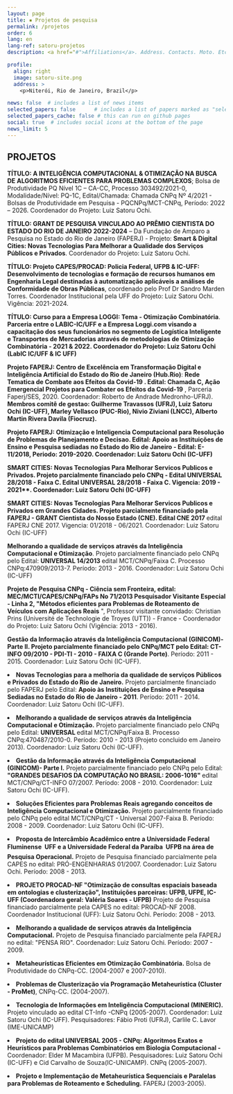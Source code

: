 ```yaml
---
layout: page
title: ▪ Projetos de pesquisa
permalink: /projetos
order: 6
lang: en
lang-ref: satoru-projetos
description: <a href="#">Affiliations</a>. Address. Contacts. Moto. Etc.

profile:
  align: right
  image: satoru-site.png
  address: >
    <p>Niterói, Rio de Janeiro, Brazil</p>

news: false  # includes a list of news items
selected_papers: false      # includes a list of papers marked as "selected={true}" (only run locally!)
selected_papers_cache: false # this can run on github pages
social: true  # includes social icons at the bottom of the page
news_limit: 5
---
```

## **PROJETOS**

**TÍTULO: A INTELIGÊNCIA COMPUTACIONAL & OTIMIZAÇÃO NA BUSCA DE ALGORITMOS EFICIENTES
PARA PROBLEMAS COMPLEXOS**; Bolsa de Produtividade PQ Nível 1C – CA-CC, Processo 303492/2021-0, Modalidade/Nível: PQ-1C, Edital/Chamada: Chamada CNPq Nº 4/2021 - Bolsas de Produtividade em Pesquisa - PQCNPq/MCT-CNPq, Período: 2022 – 2026. Coordenador do Projeto: Luiz Satoru Ochi.

**TÍTULO: GRANT DE PESQUISA VINCULADO AO PRÊMIO CIENTISTA DO ESTADO DO RIO DE JANEIRO 2022-2024** – Da Fundação de Amparo a Pesquisa no Estado do Rio de Janeiro (FAPERJ) - Projeto: **Smart & Digital Cities: Novas Tecnologias Para Melhorar a Qualidade dos Serviços Públicos e Privados**. Coordenador do Projeto: Luiz Satoru Ochi.

**TÍTULO: Projeto CAPES/PROCAD: Policia Federal, UFPB & IC-UFF: Desenvolvimento de tecnologias e formação de recursos humanos em Engenharia Legal destinadas à automatização aplicáveis a análises de Conformidade de Obras Públicas**, coordenado pelo Prof Dr Sandro Marden Torres. Coordenador Institucional pela UFF do Projeto: Luiz Satoru Ochi. Vigência: 2021-2024.

**TÍTULO: Curso para a Empresa LOGGI: Tema - Otimização Combinatória**. **Parceria entre o LABIC-IC/UFF e a Empresa Loggi.com visando a capacitação dos seus funcionários no segmento de Logística Inteligente e Transportes de Mercadorias através de metodologias de Otimização Combinatória - 2021 & 2022. Coordenador do Projeto: Luiz Satoru Ochi (LabIC IC/UFF & IC UFF)**


**Projeto FAPERJ: Centro de Excelência em Transformação Digital e Inteligência Artificial do Estado do Rio de Janeiro (Hub.Rio)**: **Rede Tematica de Combate aos Efeitos da Covid-19 .  Edital: Chamada C,  Ação Emergencial Projetos para Combater os Efeitos da Covid-19** , Parceria Faperj/SES, 2020. 
Coordenador: Roberto de Andrade Medronho-UFRJ). <b>Membros comitê de gestao:  Guilherme Travassos (UFRJ), Luiz Satoru Ochi (IC-UFF),  Marley Vellasco (PUC-Rio), Nivio Ziviani (LNCC),  Alberto Martin Rivera Davila (Fiocruz). 

**Projeto FAPERJ: Otimização e Inteligencia Computacional para Resolução de Problemas de Planejamento e Decisao**.
 Edital: Apoio as Instituições de Ensino e Pesquisa sediadas no Estado do Rio de Janeiro - Edital: E-11/2018, Periodo: 2019-2020.
Coordenador: Luiz Satoru Ochi (IC-UFF) 

**SMART CITIES: Novas Tecnologias Para Melhorar Servicos Publicos e Privados**. 
	Projeto parcialmente financiado pelo CNPq - Edital UNIVERSAL 28/2018 - Faixa C.
 Edital UNIVERSAL 28/2018 - Faixa C. Vigencia: 2019 - 2021**.
Coordenador: Luiz Satoru Ochi (IC-UFF) 


**SMART CITIES: Novas Tecnologias Para Melhorar Servicos Publicos e Privados em Grandes Cidades**. 
Projeto parcialmente financiado pela FAPERJ - GRANT Cientista do Nosso Estado (CNE).
Edital CNE 2017 </b> edital FAPERJ CNE 2017. Vigencia: 01/2018 - 06/2021.
Coordenador: Luiz Satoru Ochi (IC-UFF) 

 **Melhorando a qualidade de serviços através da Inteligência Computacional e Otimização**. Projeto parcialmente financiado pelo CNPq
pelo Edital: <b> UNIVERSAL 14/2013 </b> edital MCT/CNPq/Faixa C. Processo CNPq:470909/2013-7. Período: 2013 - 2016. 
Coordenador: Luiz Satoru Ochi (IC-UFF) 
  
**Projeto de Pesquisa CNPq - Ciência sem Fronteira, edital: MEC/MCTI/CAPES/CNPq/FAPs No 71/2013 Pesquisador Visitante Especial - Linha 2, 
"Métodos eficientes para Problemas de Roteamento de Veículos com Aplicações Reais** ",
 Professor visitante convidado: Christian Prins (Université de Technologie de Troyes (UTT)) - France - Coordenador do Projeto: Luiz Satoru Ochi (Vigência: 2013 - 2016).


 **Gestão da Informação através da Inteligência Computacional (GINICOM)-Parte II. Projeto parcialmente 
financiado pelo CNPq/MCT pelo Edital: CT-INFO 09/2010 - PDI-TI - 2010 - FAIXA C (Grande Porte)**.</b> 
Período: 2011 - 2015. 
Coordenador: Luiz Satoru Ochi (IC-UFF). 
  </li>
<p>

<li>
  <b>Novas Tecnologias para a melhoria da qualidade de serviços Públicos e Privados do Estado do Rio de Janeiro.</b> Projeto parcialmente financiado pelo FAPERJ
pelo Edital: <b> Apoio às Instituições de Ensino e Pesquisa Sediadas no Estado do Rio de Janeiro - 2011</b>. 
Período: 2011 - 2014. 
Coordenador: Luiz Satoru Ochi (IC-UFF). 
  </li>
<p>

<li>
  <b>Melhorando a qualidade de serviços através da Inteligência Computacional e Otimização.</b> Projeto parcialmente financiado pelo CNPq
pelo Edital: <b> UNIVERSAL </b> edital MCT/CNPq/Faixa B. Processo CNPq:470487/2010-0. Período: 2010 - 2013 (Projeto concluido em Janeiro 2013). 
Coordenador: Luiz Satoru Ochi (IC-UFF). 
  </li>
<p>

<li>
  <b>Gestão da Informação através da Inteligência Computacional (GINICOM)- Parte I.</b> Projeto parcialmente financiado pelo CNPq
pelo Edital: <b> "GRANDES DESAFIOS DA COMPUTAÇÃO NO BRASIL: 2006-1016" </b> edital MCT/CNPq/CT-INFO 07/2007. Período: 2008 - 2010. 
Coordenador: Luiz Satoru Ochi (IC-UFF). 
  </li>
<p>
<li>
  <b>Soluções Eficientes para Problemas Reais agregando conceitos de Inteligência Computacional e Otimização.</b> 
Projeto parcialmente financiado pelo CNPq pelo edital MCT/CNPq/CT - Universal 2007-Faixa B. Período: 2008 - 2009. 
Coordenador: Luiz Satoru Ochi (IC-UFF). 
  </li>
<p>

<li>
  <b>Proposta de Intercâmbio Acadêmico entre a Universidade Federal Fluminense  UFF e a Universidade Federal da Paraíba  UFPB
na área de Pesquisa Operacional.</b> Projeto de Pesquisa
financiado parcialmente pela CAPES no edital: PRÓ-ENGENHARIAS 01/2007. Coordenador: Luiz Satoru Ochi. Período: 2008 - 2013.
  </li>
<p>

<li>
  <b>PROJETO PROCAD-NF "Otimização de consultas espaciais baseada em ontologias e clusterização", Instituições parceiras: UFPB, UFPE, IC-UFF (Coordenadora geral: Valéria Soares - UFPB)</b> Projeto de Pesquisa
financiado parcialmente pela CAPES no edital: PROCAD-NF 2008. Coordenador Institucional (UFF): Luiz Satoru Ochi. Período: 2008 - 2013.
  </li>
<p>

<li>
  <b>Melhorando a qualidade de serviços através da Inteligência Computacional.</b> Projeto de Pesquisa
financiado parcialmente pela FAPERJ no edital: "PENSA RIO". Coordenador: Luiz Satoru Ochi. Período: 2007 - 2009.
  </li>
<p>
	<li>
  <b>Metaheurísticas Eficientes em Otimização Combinatória.</b> Bolsa de Produtividade do
  CNPq-CC. (2004-2007 e 2007-2010).
  </li>
  <p>
  <li>
  <b>Problemas de Clusterização via Programação Metaheurística (Cluster - ProMet)</b>,
  CNPq-CC. (2004-2007).
  </li>
  <p>
    <li>
  <b>Tecnologia de Informações em Inteligência Computacional (MINERIC).</b> Projeto vinculado ao edital CT-Info -CNPq
 (2005-2007). Coordenador: Luiz Satoru Ochi (IC-UFF). Pesquisadores: Fábio Proti (UFRJ), Carlile C. Lavor (IME-UNICAMP)
  </li>
<p>
 <li>
  <b> Projeto do edital UNIVERSAL 2005 - CNPq: Algoritmos Exatos e Heurísticos para Problemas Combinatórios
em Biologia Computacional - </b> Coordenador: Elder M Macambira (UFPB). Pesquisadores: Luiz Satoru Ochi (IC-UFF) e 
Cid Carvalho de Souza(IC-UNICAMP). CNPq (2005-2007).
  </li>
<p>
<li>
  <b>Projeto e Implementação de Metaheurística Sequenciais e Paralelas para Problemas de
  Roteamento e Scheduling.</b> FAPERJ (2003-2005).
  </li>
</ol>


